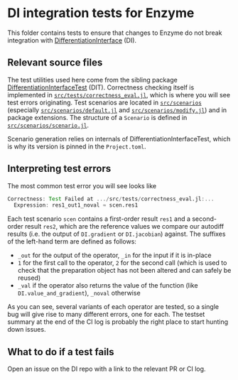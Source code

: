 # DI integration tests for Enzyme

This folder contains tests to ensure that changes to Enzyme do not break integration with [DifferentiationInterface](https://github.com/JuliaDiff/DifferentiationInterface.jl) (DI).

## Relevant source files

The test utilities used here come from the sibling package [DifferentiationInterfaceTest](https://github.com/JuliaDiff/DifferentiationInterface.jl/tree/main/DifferentiationInterfaceTest) (DIT).
Correctness checking itself is implemented in [`src/tests/correctness_eval.jl`](https://github.com/JuliaDiff/DifferentiationInterface.jl/blob/ed5655a90bf9f3a6092904070d353a9d705ebdc4/DifferentiationInterfaceTest/src/tests/correctness_eval.jl), which is where you will see test errors originating.
Test scenarios are located in [`src/scenarios`](https://github.com/JuliaDiff/DifferentiationInterface.jl/tree/ed5655a90bf9f3a6092904070d353a9d705ebdc4/DifferentiationInterfaceTest/src/scenarios) (especially [`src/scenarios/default.jl`](https://github.com/JuliaDiff/DifferentiationInterface.jl/blob/ed5655a90bf9f3a6092904070d353a9d705ebdc4/DifferentiationInterfaceTest/src/scenarios/default.jl) and [`src/scenarios/modify.jl`](https://github.com/JuliaDiff/DifferentiationInterface.jl/blob/ed5655a90bf9f3a6092904070d353a9d705ebdc4/DifferentiationInterfaceTest/src/scenarios/modify.jl)) and in package extensions.
The structure of a `Scenario` is defined in [`src/scenarios/scenario.jl`](https://github.com/JuliaDiff/DifferentiationInterface.jl/blob/ed5655a90bf9f3a6092904070d353a9d705ebdc4/DifferentiationInterfaceTest/src/scenarios/scenario.jl).

Scenario generation relies on internals of DifferentiationInterfaceTest, which is why its version is pinned in the `Project.toml`.

## Interpreting test errors

The most common test error you will see looks like

```julia
Correctness: Test Failed at .../src/tests/correctness_eval.jl:...
  Expression: res1_out1_noval ≈ scen.res1
```

Each test scenario `scen` contains a first-order result `res1` and a second-order result `res2`, which are the reference values we compare our autodiff results (i.e. the output of `DI.gradient` or `DI.jacobian`) against.
The suffixes of the left-hand term are defined as follows:

- `_out` for the output of the operator, `_in` for the input if it is in-place
- `1` for the first call to the operator, `2` for the second call (which is used to check that the preparation object has not been altered and can safely be reused)
- `_val` if the operator also returns the value of the function (like `DI.value_and_gradient`), `_noval` otherwise

As you can see, several variants of each operator are tested, so a single bug will give rise to many different errors, one for each.
The testset summary at the end of the CI log is probably the right place to start hunting down issues.

## What to do if a test fails

Open an issue on the DI repo with a link to the relevant PR or CI log.